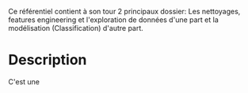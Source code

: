 Ce référentiel contient à son tour 2 principaux dossier: Les nettoyages, features engineering et l'exploration de données d'une part et la modélisation (Classification) d'autre part.

# Description
C'est une